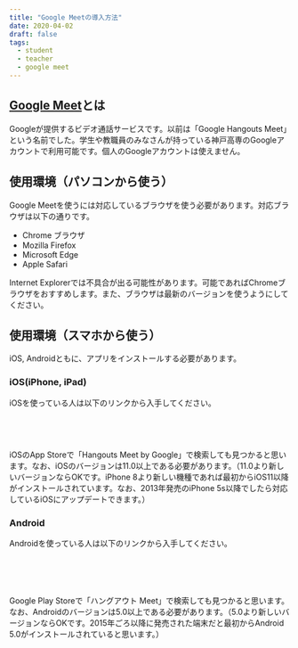 ```yaml
---
title: "Google Meetの導入方法"
date: 2020-04-02
draft: false
tags: 
  - student
  - teacher
  - google meet
---
```


## [Google Meet](https://meet.google.com)とは
Googleが提供するビデオ通話サービスです。以前は「Google Hangouts Meet」という名前でした。学生や教職員のみなさんが持っている神戸高専のGoogleアカウントで利用可能です。個人のGoogleアカウントは使えません。

## 使用環境（パソコンから使う）
Google Meetを使うには対応しているブラウザを使う必要があります。対応ブラウザは以下の通りです。

- Chrome ブラウザ
- Mozilla Firefox
- Microsoft Edge
- Apple Safari

Internet Explorerでは不具合が出る可能性があります。可能であればChromeブラウザをおすすめします。また、ブラウザは最新のバージョンを使うようにしてください。

## 使用環境（スマホから使う）
iOS, Androidともに、アプリをインストールする必要があります。

### iOS(iPhone, iPad)
iOSを使っている人は以下のリンクから入手してください。

<a href="https://apps.apple.com/us/app/hangouts-meet-by-google/id1013231476?mt=8" style="display:inline-block;overflow:hidden;background:url(https://linkmaker.itunes.apple.com/ja-jp/badge-lrg.svg?releaseDate=2017-02-27&kind=iossoftware&bubble=ios_apps) no-repeat;width:135px;height:45px;"></a>

iOSのApp Storeで「Hangouts Meet by Google」で検索しても見つかると思います。なお、iOSのバージョンは11.0以上である必要があります。（11.0より新しいバージョンならOKです。iPhone 8より新しい機種であれば最初からiOS11以降がインストールされています。なお、2013年発売のiPhone 5s以降でしたら対応しているiOSにアップデートできます。）


### Android
Androidを使っている人は以下のリンクから入手してください。

<a href="https://play.google.com/store/apps/details?id=com.google.android.apps.meetings&hl=ja&pcampaignid=pcampaignidMKT-Other-global-all-co-prtnr-py-PartBadge-Mar2515-1" style="display:inline-block;overflow:hidden;background:url(https://play.google.com/intl/us-en/badges/static/images/badges/ja_badge_web_generic.png) no-repeat;width:150px;height:55px;background-size: cover;"></a>

Google Play Storeで「ハングアウト Meet」で検索しても見つかると思います。なお、Androidのバージョンは5.0以上である必要があります。（5.0より新しいバージョンならOKです。2015年ごろ以降に発売された端末だと最初からAndroid 5.0がインストールされていると思います。）


